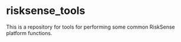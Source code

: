 # risksense_tools

This is a repository for tools for performing some common RiskSense platform functions.

